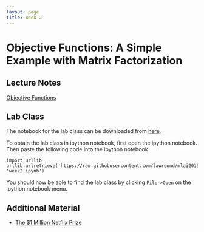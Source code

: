 ```yaml
---
layout: page
title: Week 2
---
```


Objective Functions: A Simple Example with Matrix Factorization
===============================================================

Lecture Notes
-------------

[Objective Functions](./assets/w2_objective.pdf)

Lab Class
---------

The notebook for the lab class can be downloaded from
[here](http://nbviewer.ipython.org/github/lawrennd/mlai2015/blob/master/week2.ipynb).

To obtain the lab class in ipython notebook, first open the ipython
notebook. Then paste the following code into the ipython notebook

    import urllib
    urllib.urlretrieve('https://raw.githubusercontent.com/lawrennd/mlai2015/master/week2.ipynb', 'week2.ipynb')

You should now be able to find the lab class by clicking `File->Open` on
the ipython notebook menu.

Additional Material
-------------------

-   [The \$1 Million Netflix Prize](http://www.netflixprize.com/)

